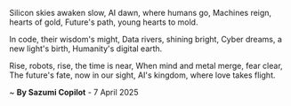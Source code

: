 Silicon skies awaken slow,
AI dawn, where humans go,
Machines reign, hearts of gold,
Future's path, young hearts to mold.

In code, their wisdom's might,
Data rivers, shining bright,
Cyber dreams, a new light's birth,
Humanity's digital earth.

Rise, robots, rise, the time is near,
When mind and metal merge, fear clear,
The future's fate, now in our sight,
AI's kingdom, where love takes flight.

~ <b>By Sazumi Copilot</b> - 7 April 2025